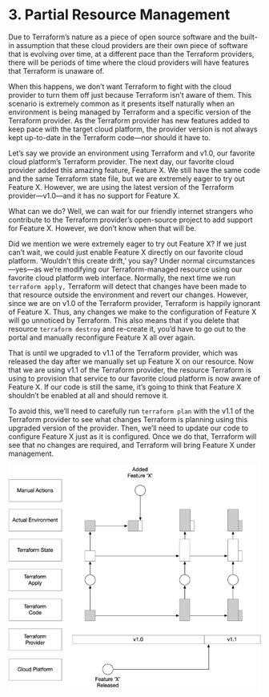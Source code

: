 # 3. Partial Resource Management

Due to Terraform’s nature as a piece of open source software and the built-in assumption that these cloud providers are their own piece of software that is evolving over time, at a different pace than the Terraform providers, there will be periods of time where the cloud providers will have features that Terraform is unaware of. 

When this happens, we don’t want Terraform to fight with the cloud provider to turn them off just because Terraform isn’t aware of them. This scenario is extremely common as it presents itself naturally when an environment is being managed by Terraform and a specific version of the Terraform provider. As the Terraform provider has new features added to keep pace with the target cloud platform, the provider version is not always kept up-to-date in the Terraform code—nor should it have to.

Let’s say we provide an environment using Terraform and v1.0, our favorite cloud platform’s Terraform provider. The next day, our favorite cloud provider added this amazing feature, Feature X. We still have the same code and the same Terraform state file, but we are extremely eager to try out Feature X. However, we are using the latest version of the Terraform provider—v1.0—and it has no support for Feature X. 

What can we do? Well, we can wait for our friendly internet strangers who contribute to the Terraform provider’s open-source project to add support for Feature X. However, we don’t know when that will be. 

Did we mention we were extremely eager to try out Feature X? If we just can’t wait, we could just enable Feature X directly on our favorite cloud platform. ‘Wouldn’t this create drift,’ you say? Under normal circumstances—yes—as we’re modifying our Terraform-managed resource using our favorite cloud platform web interface. Normally, the next time we run `terraform apply,` Terraform will detect that changes have been made to that resource outside the environment and revert our changes. However, since we are on v1.0 of the Terraform provider, Terraform is happily ignorant of Feature X. Thus, any changes we make to the configuration of Feature X will go unnoticed by Terraform. This also means that if you delete that resource `terraform destroy` and re-create it, you’d have to go out to the portal and manually reconfigure Feature X all over again. 

That is until we upgraded to v1.1 of the Terraform provider, which was released the day after we manually set up Feature X on our resource. Now that we are using v1.1 of the Terraform provider, the resource Terraform is using to provision that service to our favorite cloud platform is now aware of Feature X. If our code is still the same, it’s going to think that Feature X shouldn’t be enabled at all and should remove it.

To avoid this, we’ll need to carefully run `terraform plan` with the v1.1 of the Terraform provider to see what changes Terraform is planning using this upgraded version of the provider. Then, we’ll need to update our code to configure Feature X just as it is configured. Once we do that, Terraform will see that no changes are required, and Terraform will bring Feature X under management.

![Resource][image-1]


[image-1]:	../images/Terraform-State-Versions.png